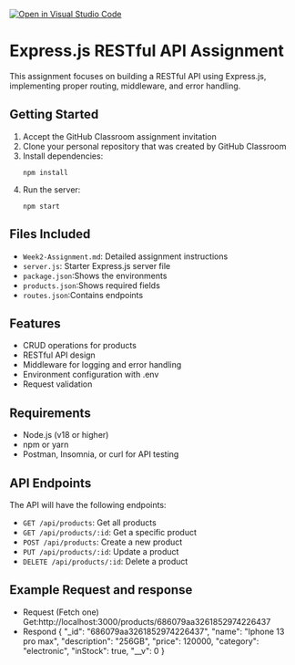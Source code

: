 [![Open in Visual Studio Code](https://classroom.github.com/assets/open-in-vscode-2e0aaae1b6195c2367325f4f02e2d04e9abb55f0b24a779b69b11b9e10269abc.svg)](https://classroom.github.com/online_ide?assignment_repo_id=19856004&assignment_repo_type=AssignmentRepo)
# Express.js RESTful API Assignment

This assignment focuses on building a RESTful API using Express.js, implementing proper routing, middleware, and error handling.

## Getting Started

1. Accept the GitHub Classroom assignment invitation
2. Clone your personal repository that was created by GitHub Classroom
3. Install dependencies:
   ```
   npm install
   ```
4. Run the server:
   ```
   npm start
   ```

## Files Included

- `Week2-Assignment.md`: Detailed assignment instructions
- `server.js`: Starter Express.js server file
- `package.json`:Shows the environments
- `products.json`:Shows required fields
- `routes.json`:Contains endpoints

## Features
- CRUD operations for products
- RESTful API design
- Middleware for logging and error handling
- Environment configuration with .env
- Request validation

## Requirements

- Node.js (v18 or higher)
- npm or yarn
- Postman, Insomnia, or curl for API testing

## API Endpoints

The API will have the following endpoints:

- `GET /api/products`: Get all products
- `GET /api/products/:id`: Get a specific product
- `POST /api/products`: Create a new product
- `PUT /api/products/:id`: Update a product
- `DELETE /api/products/:id`: Delete a product

## Example Request and response
- Request (Fetch one)
 Get:http://localhost:3000/products/686079aa3261852974226437
- Respond
{
    "_id": "686079aa3261852974226437",
    "name": "Iphone 13 pro max",
    "description": "256GB",
    "price": 120000,
    "category": "electronic",
    "inStock": true,
    "__v": 0
}

